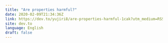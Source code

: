 ```yaml
---
title: "Are properties harmful?"
date: 2020-02-09T21:34:36Z
link: https://dev.to/yujiri8/are-properties-harmful-1cak?utm_medium=RSS&utm_source=news.12bit.vn
site: dev.to
language: English
draft: false
---
```

